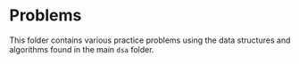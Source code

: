 # Problems

This folder contains various practice problems using
the data structures and algorithms found in the main
`dsa` folder.
